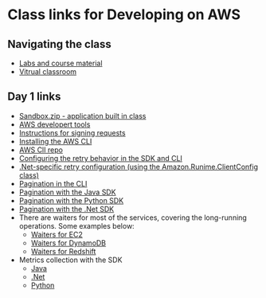 # Class links for Developing on AWS
## Navigating the class
- [Labs and course material](https://us-east-1.student.classrooms.aws.training/class/3n585N1dVNEFi1qcoGzT8e)
- [Vitrual classroom](https://netcomlearning.webex.com/)

## Day 1 links
- [Sandbox.zip - application built in class](sandbox.zip)
- [AWS developert tools](https://aws.amazon.com/developer/tools/)
- [Instructions for signing requests](https://docs.aws.amazon.com/IAM/latest/UserGuide/create-signed-request.html)
- [Installing the AWS CLI](https://docs.aws.amazon.com/cli/latest/userguide/getting-started-install.html)
- [AWS ClI repo](https://github.com/aws/aws-cli)
- [Configuring the retry behavior in the SDK and CLI](https://docs.aws.amazon.com/sdkref/latest/guide/feature-retry-behavior.html)
- [.Net-specific retry configuration (using the Amazon.Runime.ClientConfig class)](https://docs.aws.amazon.com/sdk-for-net/v3/developer-guide/retries-timeouts.html)
- [Pagination in the CLI](https://docs.aws.amazon.com/cli/latest/userguide/cli-usage-pagination.html)
- [Pagination with the Java SDK](https://docs.aws.amazon.com/sdk-for-java/latest/developer-guide/pagination.html)
- [Pagination with the Python SDK](https://boto3.amazonaws.com/v1/documentation/api/latest/guide/paginators.html)
- [Pagination with the .Net SDK](https://docs.aws.amazon.com/sdk-for-net/v3/developer-guide/paginators.html)
- There are waiters for most of the services, covering the long-running operations. Some examples below:
    - [Waiters for EC2](https://docs.aws.amazon.com/cli/latest/reference/ec2/wait/)
    - [Waiters for DynamoDB](https://docs.aws.amazon.com/cli/latest/reference/dynamodb/wait/)
    - [Waiters for Redshift](https://docs.aws.amazon.com/cli/latest/reference/redshift/wait/)
- Metrics collection with the SDK
    - [Java](https://docs.aws.amazon.com/sdk-for-java/latest/developer-guide/metrics.html)
    - [.Net](https://aws.amazon.com/blogs/developer/retrieving-request-metrics-from-the-aws-sdk-for-net/)
    - [Python](https://boto3.amazonaws.com/v1/documentation/api/1.17.109/guide/sdk-metrics.html)


